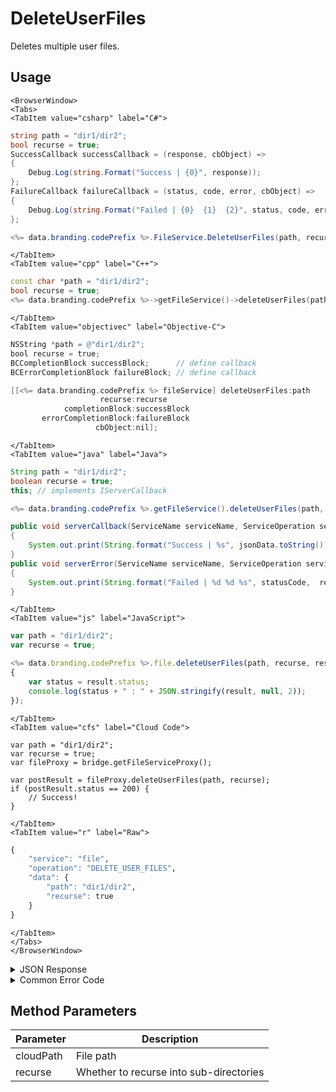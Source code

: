 # DeleteUserFiles

Deletes multiple user files.

<PartialServop service_name="file" operation_name="DELETE_USER_FILES" />

## Usage

```mdx-code-block
<BrowserWindow>
<Tabs>
<TabItem value="csharp" label="C#">
```

```csharp
string path = "dir1/dir2";
bool recurse = true;
SuccessCallback successCallback = (response, cbObject) =>
{
    Debug.Log(string.Format("Success | {0}", response));
};
FailureCallback failureCallback = (status, code, error, cbObject) =>
{
    Debug.Log(string.Format("Failed | {0}  {1}  {2}", status, code, error));
};

<%= data.branding.codePrefix %>.FileService.DeleteUserFiles(path, recurse, successCallback, failureCallback);
```

```mdx-code-block
</TabItem>
<TabItem value="cpp" label="C++">
```

```cpp
const char *path = "dir1/dir2";
bool recurse = true;
<%= data.branding.codePrefix %>->getFileService()->deleteUserFiles(path, recurse, this);
```

```mdx-code-block
</TabItem>
<TabItem value="objectivec" label="Objective-C">
```

```objectivec
NSString *path = @"dir1/dir2";
bool recurse = true;
BCCompletionBlock successBlock;      // define callback
BCErrorCompletionBlock failureBlock; // define callback

[[<%= data.branding.codePrefix %> fileService] deleteUserFiles:path
                    recurse:recurse
            completionBlock:successBlock
       errorCompletionBlock:failureBlock
                   cbObject:nil];
```

```mdx-code-block
</TabItem>
<TabItem value="java" label="Java">
```

```java
String path = "dir1/dir2";
boolean recurse = true;
this; // implements IServerCallback

<%= data.branding.codePrefix %>.getFileService().deleteUserFiles(path, recurse, this);

public void serverCallback(ServiceName serviceName, ServiceOperation serviceOperation, JSONObject jsonData)
{
    System.out.print(String.format("Success | %s", jsonData.toString()));
}
public void serverError(ServiceName serviceName, ServiceOperation serviceOperation, int statusCode, int reasonCode, String jsonError)
{
    System.out.print(String.format("Failed | %d %d %s", statusCode,  reasonCode, jsonError.toString()));
}
```

```mdx-code-block
</TabItem>
<TabItem value="js" label="JavaScript">
```

```javascript
var path = "dir1/dir2";
var recurse = true;

<%= data.branding.codePrefix %>.file.deleteUserFiles(path, recurse, result =>
{
	var status = result.status;
	console.log(status + " : " + JSON.stringify(result, null, 2));
});
```

```mdx-code-block
</TabItem>
<TabItem value="cfs" label="Cloud Code">
```

```cfscript
var path = "dir1/dir2";
var recurse = true;
var fileProxy = bridge.getFileServiceProxy();

var postResult = fileProxy.deleteUserFiles(path, recurse);
if (postResult.status == 200) {
    // Success!
}
```

```mdx-code-block
</TabItem>
<TabItem value="r" label="Raw">
```

```r
{
	"service": "file",
	"operation": "DELETE_USER_FILES",
	"data": {
		"path": "dir1/dir2",
		"recurse": true
	}
}
```

```mdx-code-block
</TabItem>
</Tabs>
</BrowserWindow>
```

<details>
<summary>JSON Response</summary>

```json
{
    "status": 200,
    "data": {
        "fileList": [
            {
                "updatedAt": 1452603368201,
                "uploadedAt": null,
                "fileSize": 85470,
                "shareable": true,
                "createdAt": 1452603368201,
                "profileId": "bf8a1433-62d2-448e-b396-f3dbffff44",
                "gameId": "99999",
                "path": "test2",
                "filename": "testup.dat",
                "downloadUrl": "https://api.braincloudservers.com/s3/bc/g/99999/u/bf8f44/f/test2/testup.dat",
                "cloudLocation": "bc/g/99999/u/bf8f44/f/test2/testup.dat"
            }
        ]
    }
}
```
</details>

<details>
<summary>Common Error Code</summary>

### Status Codes
Code | Name | Description
---- | ---- | -----------
40431 | CLOUD_STORAGE_SERVICE_ERROR | Cloud storage service error

</details>


## Method Parameters
Parameter | Description
--------- | -----------
cloudPath | File path
recurse | Whether to recurse into sub-directories
#
